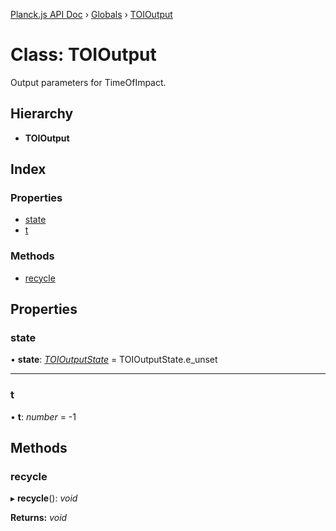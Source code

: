 [Planck.js API Doc](../README.md) › [Globals](../globals.md) › [TOIOutput](toioutput.md)

# Class: TOIOutput

Output parameters for TimeOfImpact.

## Hierarchy

* **TOIOutput**

## Index

### Properties

* [state](toioutput.md#state)
* [t](toioutput.md#t)

### Methods

* [recycle](toioutput.md#recycle)

## Properties

###  state

• **state**: *[TOIOutputState](../enums/toioutputstate.md)* = TOIOutputState.e_unset

___

###  t

• **t**: *number* = -1

## Methods

###  recycle

▸ **recycle**(): *void*

**Returns:** *void*
